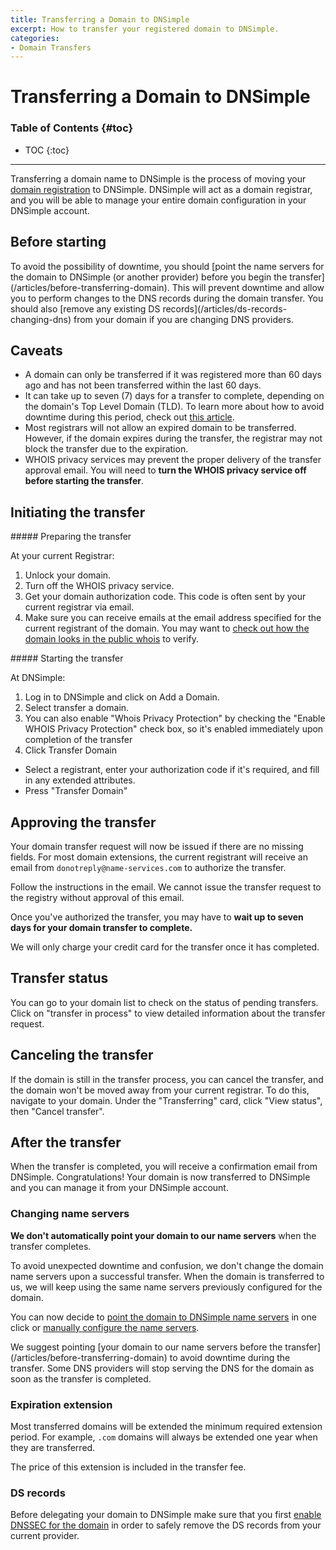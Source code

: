 ```yaml
---
title: Transferring a Domain to DNSimple
excerpt: How to transfer your registered domain to DNSimple.
categories:
- Domain Transfers
---
```


# Transferring a Domain to DNSimple

### Table of Contents {#toc}

* TOC
{:toc}

---

Transferring a domain name to DNSimple is the process of moving your [domain registration](https://dnsimple.com/tlds) to DNSimple. DNSimple will act as a domain registrar, and you will be able to manage your entire domain configuration in your DNSimple account.

## Before starting

<warning>
To avoid the possibility of downtime, you should [point the name servers for the domain to DNSimple (or another provider) before you begin the transfer](/articles/before-transferring-domain). This will prevent downtime and allow you to perform changes to the DNS records during the domain transfer. You should also [remove any existing DS records](/articles/ds-records-changing-dns) from your domain if you are changing DNS providers.
</warning>

## Caveats

- A domain can only be transferred if it was registered more than 60 days ago and has not been transferred within the last 60 days.
- It can take up to seven (7) days for a transfer to complete, depending on the domain's Top Level Domain (TLD). To learn more about how to avoid downtime during this period, check out [this article](/articles/before-transferring-domain).
- Most registrars will not allow an expired domain to be transferred. However, if the domain expires during the transfer, the registrar may not block the transfer due to the expiration.
- WHOIS privacy services may prevent the proper delivery of the transfer approval email. You will need to **turn the WHOIS privacy service off before starting the transfer**.

## Initiating the transfer

<div class="section-steps" markdown="1">
##### Preparing the transfer

At your current Registrar:

1. Unlock your domain.
1. Turn off the WHOIS privacy service.
1. Get your domain authorization code. This code is often sent by your current registrar via email.
1. Make sure you can receive emails at the email address specified for the current registrant of the domain. You may want to [check out how the domain looks in the public whois](https://dnsimple.com/whois) to verify.
</div>

<div class="section-steps" markdown="1">
##### Starting the transfer

At DNSimple:

1. Log in to DNSimple and click on <label>Add a Domain</label>.
1. Select <label>transfer a domain</label>.
1. You can also enable "Whois Privacy Protection" by checking the "Enable WHOIS Privacy Protection" check box, so it's enabled immediately upon completion of the transfer
1. Click <label>Transfer Domain</label>
- Select a registrant, enter your authorization code if it's required, and fill in any extended attributes.
- Press "Transfer Domain"
</div>

## Approving the transfer

Your domain transfer request will now be issued if there are no missing fields. For most domain extensions, the current registrant will receive an email from `donotreply@name-services.com` to authorize the transfer.

Follow the instructions in the email. We cannot issue the transfer request to the registry without approval of this email.

Once you've authorized the transfer, you may have to **wait up to seven days for your domain transfer to complete.**

<info>
We will only charge your credit card for the transfer once it has completed.
</info>

## Transfer status

You can go to your domain list to check on the status of pending transfers. Click on "transfer in process" to view detailed information about the transfer request.

## Canceling the transfer

If the domain is still in the transfer process, you can cancel the transfer, and the domain won't be moved away from your current registrar. To do this, navigate to your domain. Under the "Transferring" card, click "View status", then "Cancel transfer".

## After the transfer

When the transfer is completed, you will receive a confirmation email from DNSimple. Congratulations! Your domain is now transferred to DNSimple and you can manage it from your DNSimple account.

### Changing name servers

**We don't automatically point your domain to our name servers** when the transfer completes.

To avoid unexpected downtime and confusion, we don't change the domain name servers upon a successful transfer. When the domain is transferred to us, we will keep using the same name servers previously configured for the domain.

You can now decide to [point the domain to DNSimple name servers](/articles/delegating-dnsimple-registered) in one click or [manually configure the name servers](/articles/setting-name-servers).

<warning>
We suggest pointing [your domain to our name servers before the transfer](/articles/before-transferring-domain) to avoid downtime during the transfer. Some DNS providers will stop serving the DNS for the domain as soon as the transfer is completed.
</warning>

### Expiration extension

Most transferred domains will be extended the minimum required extension period. For example, `.com` domains will always be extended one year when they are transferred.

The price of this extension is included in the transfer fee.

### DS records

Before delegating your domain to DNSimple make sure that you first [enable DNSSEC for the domain](/articles/dnssec/#enabling-dnssec) in order to safely remove the DS records from your current provider.
